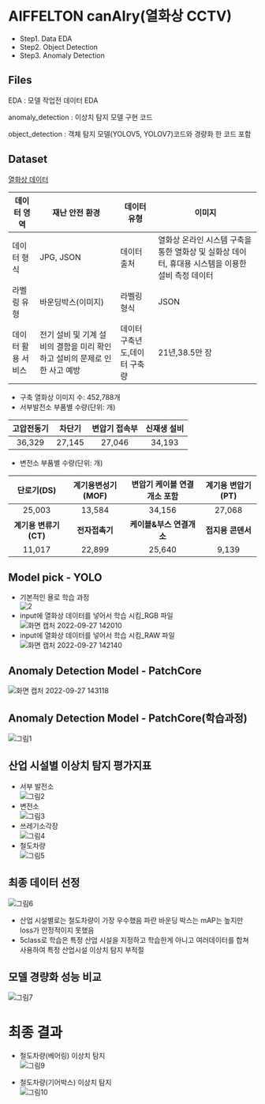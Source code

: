 # AIFFELTON canAIry(열화상 CCTV)
- Step1. Data EDA<br/>
- Step2. Object Detection<br/>
- Step3. Anomaly Detection<br/>

## Files
EDA
: 모델 작업전 데이터 EDA

anomaly_detection
: 이상치 탐지 모델 구현 코드

object_detection
: 객체 탐지 모델(YOLOV5, YOLOV7)코드와 경량화 한 코드 포함

## Dataset
[열화상 데이터](https://www.aihub.or.kr/aihubdata/data/view.do?currMenu=115&topMenu=100&aihubDataSe=realm&dataSetSn=514)

|데이터 영역|재난 안전 환경|데이터 유형|이미지|
|---|---|---|---|
|데이터 형식|JPG, JSON|데이터 출처|열화상 온라인 시스템 구축을 통한 열화상 및 실화상 데이터, 휴대용 시스템을 이용한 설비 측정 데이터|
라벨링 유형|바운딩박스(이미지)|라벨링 형식|JSON|
데이터 활용 서비스|전기 설비 및 기계 설비의 결함을 미리 확인하고 설비의 문제로 인한 사고 예방|데이터 구축년도,데이터 구축량|21년,38.5만 장|

- 구축 열화상 이미지 수: 452,788개<br/>
- 서부발전소 부품별 수량(단위: 개)<br/>

|고압전동기|차단기|변압기 접속부|신재생 설비|
|:---:|:---:|:---:|:---:|
|36,329|27,145|27,046|34,193|

- 변전소 부품별 수량(단위: 개)<br/>

|단로기(DS)|계기용변성기(MOF)|변압기 케이블 연결개소 포함|계기용 변압기(PT)|
|:---:|:---:|:---:|:---:|
|25,003|13,584|34,156|27,068|
|**계기용 변류기(CT)**|**전자접촉기**|**케이블&부스 연결개소**|**접지용 콘덴서**|
|11,017|22,899|25,640|9,139|


## Model pick - YOLO
- 기본적인 욜로 학습 과정<br/>
![2](https://user-images.githubusercontent.com/98515262/192439678-4a12bca1-42a9-4371-9916-89864b64b022.png)
- input에 열화상 데이터를 넣어서 학습 시킴_RGB 파일<br/>
![화면 캡처 2022-09-27 142010](https://user-images.githubusercontent.com/98515262/192438616-f02de0c4-f2e9-4004-9f8a-c3b6b5bf6b9d.png)
- input에 열화상 데이터를 넣어서 학습 시킴_RAW 파일<br/>
![화면 캡처 2022-09-27 142140](https://user-images.githubusercontent.com/98515262/192438835-4133af37-1650-4e0d-bbec-2251c1f6ccf5.png)

## Anomaly Detection Model - PatchCore
![화면 캡처 2022-09-27 143118](https://user-images.githubusercontent.com/98515262/192440233-db8bb2f3-eada-4f44-ac61-573d95044c84.png)

## Anomaly Detection Model - PatchCore(학습과정)
![그림1](https://user-images.githubusercontent.com/98515262/193442493-c485c599-54c1-4d16-a126-308c1bede693.png)


## 산업 시설별 이상치 탐지 평가지표
- 서부 발전소<br/>
![그림2](https://user-images.githubusercontent.com/98515262/193442919-d7346fa0-8d4a-4567-89a1-7db275c05e1d.png)
- 변전소<br/>
![그림3](https://user-images.githubusercontent.com/98515262/193443008-2e0ab1f3-9b99-4960-9cbd-b853297cea7e.png)
- 쓰레기소각장<br/>
![그림4](https://user-images.githubusercontent.com/98515262/193443017-39da43ec-e002-4770-a624-4e843d61b004.png)
- 철도차량<br/>
![그림5](https://user-images.githubusercontent.com/98515262/193443032-6437d4e7-9581-473c-ba5f-431bb47b600d.png)

## 최종 데이터 선정
![그림6](https://user-images.githubusercontent.com/98515262/193443049-55ee49e1-b0d5-477d-b04f-52cf8d07dec2.png)
- 산업 시설별로는 철도차량이 가장 우수했음 파란 바운딩 박스는 mAP는 높지만 loss가 안정적이지 못했음<br/>
- 5class로 학습은 특정 산업 시설을 지정하고 학습한게 아니고 여러데이터를 합쳐 사용하여 특정 산업시설 이상치 탐지 부적절</br>

## 모델 경량화 성능 비교
![그림7](https://user-images.githubusercontent.com/98515262/193443155-fee75b0b-ecfd-47fa-8405-f0facae6bbe1.png)


# 최종 결과
- 철도차량(베어링) 이상치 탐지<br/>
![그림9](https://user-images.githubusercontent.com/98515262/193443232-71d76849-5322-41c4-b010-cd089a5473db.gif)

- 철도차량(기어박스) 이상치 탐지<br/>
![그림10](https://user-images.githubusercontent.com/98515262/193443281-b224d28b-02d5-44bd-8b70-e169ce8d62b7.gif)

